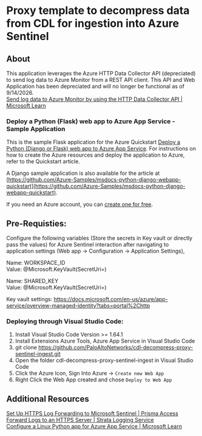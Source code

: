 # Proxy template to decompress data from CDL for ingestion into Azure Sentinel

## About
This application leverages the Azure HTTP Data Collector API (depreciated) to send log data to Azure Monitor from a REST API client. This API and Web Application has been depreciated and will no longer be functional as of 9/14/2026.  
[Send log data to Azure Monitor by using the HTTP Data Collector API | Microsoft Learn](https://learn.microsoft.com/en-us/previous-versions/azure/azure-monitor/logs/data-collector-api?tabs=python)


### Deploy a Python (Flask) web app to Azure App Service - Sample Application

This is the sample Flask application for the Azure Quickstart [Deploy a Python (Django or Flask) web app to Azure App Service](https://docs.microsoft.com/en-us/azure/app-service/quickstart-python).  For instructions on how to create the Azure resources and deploy the application to Azure, refer to the Quickstart article.

A Django sample application is also available for the article at [https://github.com/Azure-Samples/msdocs-python-django-webapp-quickstart](https://github.com/Azure-Samples/msdocs-python-django-webapp-quickstart).

If you need an Azure account, you can [create one for free](https://azure.microsoft.com/en-us/free/).


## Pre-Requisties:

Configure the following variables (Store the secrets in Key vault or directly pass the values) for Azure Sentinel interaction after navigating to application settings (Web app -> Configuration -> Application Settings),

Name: WORKSPACE_ID  
Value: @Microsoft.KeyVault(SecretUri=<vault URI>)  

Name: SHARED_KEY  
Value: @Microsoft.KeyVault(SecretUri=<vault URI>)  

Key vault settings: 
https://docs.microsoft.com/en-us/azure/app-service/overview-managed-identity?tabs=portal%2Chttp


### Deploying through Visual Studio Code:

1. Install Visual Studio Code Version >= 1.64.1  
2. Install Extensions Azure Tools, Azure App Service in Visual Studio Code  
3. git clone https://github.com/PaloAltoNetworks/cdl-decompress-proxy-sentinel-ingest.git  
4. Open the folder cdl-decompress-proxy-sentinel-ingest in Visual Studio Code  
5. Click the Azure Icon, Sign Into Azure -> `Create new Web App`  
6. Right Click the Web App created and chose `Deploy to Web App`


## Additional Resources
[Set Up HTTPS Log Forwarding to Microsoft Sentinel | Prisma Access](https://docs.paloaltonetworks.com/strata-logging-service/administration/forward-logs/forward-logs-to-an-https-server#id4a2daeef-8e7d-4d7c-a5ac-3b37338592af_ul-rgq_fdt_11c)  
[Forward Logs to an HTTPS Server | Strata Logging Service](https://docs.paloaltonetworks.com/prisma-access/integration/microsoft-integrations-with-prisma-access/set-up-https-log-forwarding-to-microsoft-sentinel)  
[Configure a Linux Python app for Azure App Service | Microsoft Learn](https://learn.microsoft.com/en-us/azure/app-service/configure-language-python)

